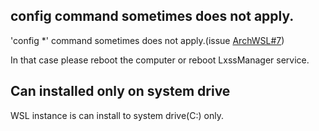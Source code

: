 ## config command sometimes does not apply.
'config *' command sometimes does not apply.(issue [ArchWSL#7](https://github.com/yuk7/ArchWSL/issues/7))

In that case please reboot the computer or reboot LxssManager service.

## Can installed only on system drive
WSL instance is can install to system drive(C:) only.